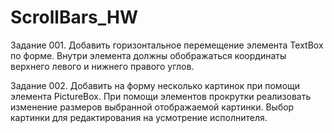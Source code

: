 # ScrollBars_HW


Задание 001. Добавить горизонтальное перемещение элемента TextBox по форме. 
Внутри элемента должны обображаться координаты верхнего левого и нижнего правого углов.

Задание 002. Добавить на форму несколько картинок при помощи элемента PictureBox. 
При помощи элементов прокрутки реализовать изменение размеров выбранной отображаемой картинки. Выбор картинки для редактирования на усмотрение исполнителя.
